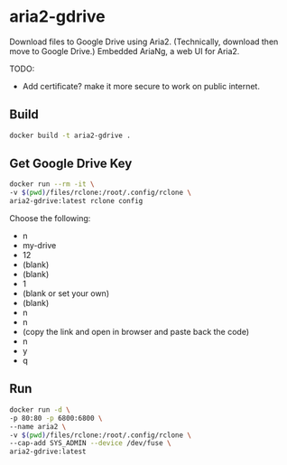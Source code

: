 # aria2-gdrive
Download files to Google Drive using Aria2. (Technically, download then move to Google Drive.) Embedded AriaNg, a web UI for Aria2.

TODO:
- Add certificate? make it more secure to work on public internet.


## Build
```bash
docker build -t aria2-gdrive .  
```

## Get Google Drive Key
```bash
docker run --rm -it \
-v $(pwd)/files/rclone:/root/.config/rclone \
aria2-gdrive:latest rclone config
```
Choose the following:
- n
- my-drive
- 12
- (blank)
- (blank)
- 1
- (blank or set your own)
- (blank)
- n
- n
- (copy the link and open in browser and paste back the code)
- n
- y
- q

## Run
```bash
docker run -d \
-p 80:80 -p 6800:6800 \
--name aria2 \
-v $(pwd)/files/rclone:/root/.config/rclone \
--cap-add SYS_ADMIN --device /dev/fuse \
aria2-gdrive:latest
```


